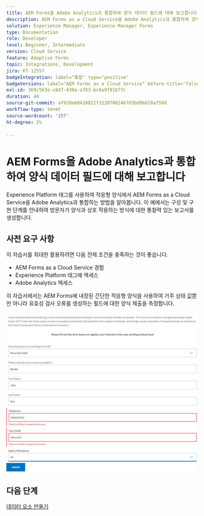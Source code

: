 ```yaml
---
title: AEM Forms을 Adobe Analytics과 통합하여 양식 데이터 필드에 대해 보고합니다
description: AEM Forms as a Cloud Service을 Adobe Analytics과 통합하여 양식 데이터 필드에 대해 보고합니다
solution: Experience Manager, Experience Manager Forms
type: Documentation
role: Developer
level: Beginner, Intermediate
version: Cloud Service
feature: Adaptive Forms
topic: Integrations, Development
jira: KT-12557
badgeIntegration: label="통합" type="positive"
badgeVersions: label="AEM Forms as a Cloud Service" before-title="false"
exl-id: 369c563e-c847-438a-a783-bc6a9f81b77c
duration: 44
source-git-commit: af928e60410022f12207082467d3bd9b818af59d
workflow-type: tm+mt
source-wordcount: '157'
ht-degree: 2%

---
```


# AEM Forms을 Adobe Analytics과 통합하여 양식 데이터 필드에 대해 보고합니다

Experience Platform 태그를 사용하여 적응형 양식에서 AEM Forms as a Cloud Service을 Adobe Analytics과 통합하는 방법을 알아봅니다. 이 예에서는 구성 및 구현 단계를 안내하여 방문자가 양식과 상호 작용하는 방식에 대한 통찰력 있는 보고서를 생성합니다.

## 사전 요구 사항

이 자습서를 최대한 활용하려면 다음 전제 조건을 충족하는 것이 좋습니다.

* AEM Forms as a Cloud Service 경험
* Experience Platform 태그에 액세스
* Adobe Analytics 액세스

이 자습서에서는 AEM Forms에 내장된 간단한 적응형 양식을 사용하여 거주 상태 값뿐만 아니라 유효성 검사 오류를 생성하는 필드에 대한 양식 제출을 측정합니다.

![적응형 양식](assets/use-case.png)

## 다음 단계

[데이터 요소 만들기](./data-elements.md)